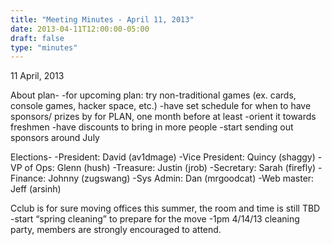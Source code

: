 ```yaml
---
title: "Meeting Minutes - April 11, 2013"
date: 2013-04-11T12:00:00-05:00
draft: false
type: "minutes"
---
```


11 April, 2013

About plan-
-for upcoming plan: try non-traditional games (ex. cards, console games, hacker space, etc.)
-have set schedule for when to have sponsors/ prizes by for PLAN, one month before at least
-orient it towards freshmen
-have discounts to bring in more people
-start sending out sponsors around July

Elections-
-President: David (av1dmage)
-Vice President: Quincy (shaggy)
-VP of Ops: Glenn (hush)
-Treasure: Justin (jrob)
-Secretary: Sarah (firefly)
-Finance: Johnny (zugswang)
-Sys Admin: Dan (mrgoodcat)
-Web master: Jeff (arsinh)

Cclub is for sure moving offices this summer, the room and time is still TBD
-start “spring cleaning” to prepare for the move
-1pm 4/14/13 cleaning party, members are strongly encouraged to attend.
